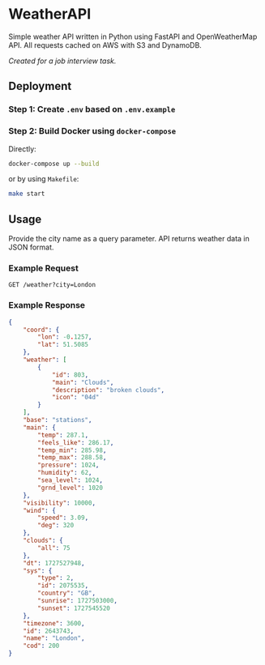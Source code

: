 # WeatherAPI

Simple weather API written in Python using FastAPI and OpenWeatherMap API. All requests cached on AWS with S3 and DynamoDB.

_Created for a job interview task._

## Deployment

### Step 1: Create `.env` based on `.env.example`

### Step 2: Build Docker using `docker-compose`
Directly:

```bash
docker-compose up --build
```

or by using `Makefile`:

```bash
make start
```

## Usage

Provide the city name as a query parameter. API returns weather data in JSON format.

### Example Request

```
GET /weather?city=London
```

### Example Response

```json
{
    "coord": {
        "lon": -0.1257,
        "lat": 51.5085
    },
    "weather": [
        {
            "id": 803,
            "main": "Clouds",
            "description": "broken clouds",
            "icon": "04d"
        }
    ],
    "base": "stations",
    "main": {
        "temp": 287.1,
        "feels_like": 286.17,
        "temp_min": 285.98,
        "temp_max": 288.58,
        "pressure": 1024,
        "humidity": 62,
        "sea_level": 1024,
        "grnd_level": 1020
    },
    "visibility": 10000,
    "wind": {
        "speed": 3.09,
        "deg": 320
    },
    "clouds": {
        "all": 75
    },
    "dt": 1727527948,
    "sys": {
        "type": 2,
        "id": 2075535,
        "country": "GB",
        "sunrise": 1727503000,
        "sunset": 1727545520
    },
    "timezone": 3600,
    "id": 2643743,
    "name": "London",
    "cod": 200
}
```

